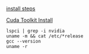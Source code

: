 [install steps](https://docs.nvidia.com/deeplearning/dali/user-guide/docs/installation.html)

[Cuda Toolkit Install](https://docs.nvidia.com/cuda/cuda-installation-guide-linux/index.html)

```
lspci | grep -i nvidia
uname -m && cat /etc/*release
gcc --version
uname -r
